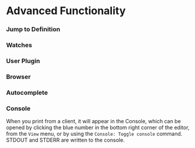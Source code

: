 # Advanced Functionality

### Jump to Definition

### Watches

### User Plugin

### Browser

### Autocomplete

### Console

When you print from a client, it will appear in the Console, which can be opened by clicking the blue number in the bottom right corner of the editor, from the `View` menu, or by using the `Console: Toggle console` command. STDOUT and STDERR are written to the console.
